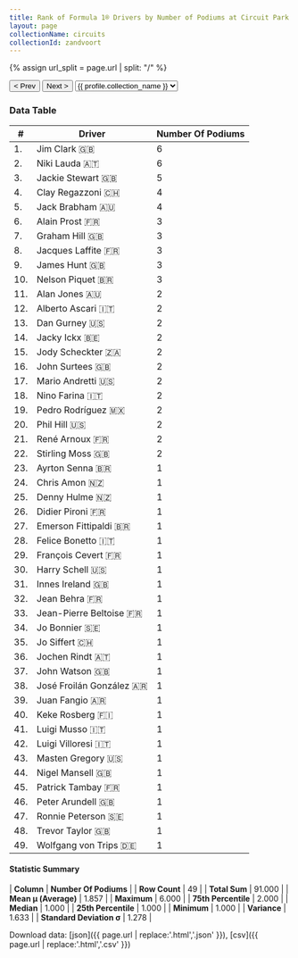 ```yaml
---
title: Rank of Formula 1® Drivers by Number of Podiums at Circuit Park Zandvoort
layout: page
collectionName: circuits
collectionId: zandvoort
---
```


{% assign url_split = page.url | split: "/" %}
<div id="collection-navigation">
<button onclick="selector.options[selector.selectedIndex-1].value && (window.location = selector.options[selector.selectedIndex-1].value);">&lt; Prev</button>
<button onclick="selector.options[selector.selectedIndex+1].value && (window.location = selector.options[selector.selectedIndex+1].value);">Next &gt;</button>
<select id="selector" onchange="this.options[this.selectedIndex].value && (window.location = this.options[this.selectedIndex].value);">
  {% for collectionId in site.data[page.collectionName].refs %}
    {% if collectionId == page.collectionId %}
      {% assign selected = "selected" %}
    {% else %}
      {% assign selected = "" %}
    {% endif %}
    {% assign profile = site.data[page.collectionName][collectionId].profile %}
    <option value="/f1/{{ page.collectionName }}/{{ collectionId }}/{{ url_split[4] }}" {{ selected }}>{{ profile.collection_name }}</option>
  {% endfor %}
</select>
</div>

<canvas id="chart" width="400" height="180"></canvas>
<script>
var data = {
    "datasets": [
        {
            "backgroundColor": [
                "#9C8E8D",
                "#9C8E8D",
                "#9C8E8D",
                "#9C8E8D",
                "#9C8E8D",
                "#9C8E8D",
                "#9C8E8D",
                "#9C8E8D",
                "#9C8E8D",
                "#9C8E8D",
                "#9C8E8D",
                "#9C8E8D",
                "#9C8E8D",
                "#9C8E8D",
                "#9C8E8D",
                "#9C8E8D",
                "#9C8E8D",
                "#9C8E8D",
                "#9C8E8D",
                "#9C8E8D",
                "#9C8E8D",
                "#9C8E8D",
                "#9C8E8D",
                "#9C8E8D",
                "#9C8E8D",
                "#9C8E8D",
                "#9C8E8D",
                "#9C8E8D",
                "#9C8E8D",
                "#9C8E8D",
                "#9C8E8D",
                "#9C8E8D",
                "#9C8E8D",
                "#9C8E8D",
                "#9C8E8D",
                "#9C8E8D",
                "#9C8E8D",
                "#9C8E8D",
                "#9C8E8D",
                "#9C8E8D",
                "#9C8E8D",
                "#9C8E8D",
                "#9C8E8D",
                "#9C8E8D",
                "#9C8E8D",
                "#9C8E8D",
                "#9C8E8D",
                "#9C8E8D",
                "#9C8E8D"
            ],
            "borderColor": [
                "#1D181E",
                "#1D181E",
                "#1D181E",
                "#1D181E",
                "#1D181E",
                "#1D181E",
                "#1D181E",
                "#1D181E",
                "#1D181E",
                "#1D181E",
                "#1D181E",
                "#1D181E",
                "#1D181E",
                "#1D181E",
                "#1D181E",
                "#1D181E",
                "#1D181E",
                "#1D181E",
                "#1D181E",
                "#1D181E",
                "#1D181E",
                "#1D181E",
                "#1D181E",
                "#1D181E",
                "#1D181E",
                "#1D181E",
                "#1D181E",
                "#1D181E",
                "#1D181E",
                "#1D181E",
                "#1D181E",
                "#1D181E",
                "#1D181E",
                "#1D181E",
                "#1D181E",
                "#1D181E",
                "#1D181E",
                "#1D181E",
                "#1D181E",
                "#1D181E",
                "#1D181E",
                "#1D181E",
                "#1D181E",
                "#1D181E",
                "#1D181E",
                "#1D181E",
                "#1D181E",
                "#1D181E",
                "#1D181E"
            ],
            "borderWidth": 1,
            "data": [
                6.0,
                6.0,
                5.0,
                4.0,
                4.0,
                3.0,
                3.0,
                3.0,
                3.0,
                3.0,
                2.0,
                2.0,
                2.0,
                2.0,
                2.0,
                2.0,
                2.0,
                2.0,
                2.0,
                2.0,
                2.0,
                2.0,
                1.0,
                1.0,
                1.0,
                1.0,
                1.0,
                1.0,
                1.0,
                1.0,
                1.0,
                1.0,
                1.0,
                1.0,
                1.0,
                1.0,
                1.0,
                1.0,
                1.0,
                1.0,
                1.0,
                1.0,
                1.0,
                1.0,
                1.0,
                1.0,
                1.0,
                1.0,
                1.0
            ],
            "label": "Number Of Podiums"
        }
    ],
    "labels": [
        "Jim Clark",
        "Niki Lauda",
        "Jackie Stewart",
        "Clay Regazzoni",
        "Jack Brabham",
        "Alain Prost",
        "Graham Hill",
        "Jacques Laffite",
        "James Hunt",
        "Nelson Piquet",
        "Alan Jones",
        "Alberto Ascari",
        "Dan Gurney",
        "Jacky Ickx",
        "Jody Scheckter",
        "John Surtees",
        "Mario Andretti",
        "Nino Farina",
        "Pedro Rodríguez",
        "Phil Hill",
        "René Arnoux",
        "Stirling Moss",
        "Ayrton Senna",
        "Chris Amon",
        "Denny Hulme",
        "Didier Pironi",
        "Emerson Fittipaldi",
        "Felice Bonetto",
        "François Cevert",
        "Harry Schell",
        "Innes Ireland",
        "Jean Behra",
        "Jean-Pierre Beltoise",
        "Jo Bonnier",
        "Jo Siffert",
        "Jochen Rindt",
        "John Watson",
        "José Froilán González",
        "Juan Fangio",
        "Keke Rosberg",
        "Luigi Musso",
        "Luigi Villoresi",
        "Masten Gregory",
        "Nigel Mansell",
        "Patrick Tambay",
        "Peter Arundell",
        "Ronnie Peterson",
        "Trevor Taylor",
        "Wolfgang von Trips"
    ]
};
var options = {
  legend: {
    display: false
  },
  scales: {
    xAxes: [{
      ticks: {
        beginAtZero: true,
        maxRotation: 180,
        display: window.innerWidth > 800
      }
    }],
    yAxes: [{
      ticks: {
        beginAtZero: true
      }
    }]
  },
  onResize: function(chart, size) {
    chart.options.scales.xAxes[0].ticks.display = size.width > 800;
  }
};
var chart = new Chart("chart", {
    data: data,
    type: 'bar',
    options: options
});
</script>



### Data Table

| # | Driver | Number Of Podiums |
|--|--|--|
| 1. | Jim Clark 🇬🇧 | 6 |
| 2. | Niki Lauda 🇦🇹 | 6 |
| 3. | Jackie Stewart 🇬🇧 | 5 |
| 4. | Clay Regazzoni 🇨🇭 | 4 |
| 5. | Jack Brabham 🇦🇺 | 4 |
| 6. | Alain Prost 🇫🇷 | 3 |
| 7. | Graham Hill 🇬🇧 | 3 |
| 8. | Jacques Laffite 🇫🇷 | 3 |
| 9. | James Hunt 🇬🇧 | 3 |
| 10. | Nelson Piquet 🇧🇷 | 3 |
| 11. | Alan Jones 🇦🇺 | 2 |
| 12. | Alberto Ascari 🇮🇹 | 2 |
| 13. | Dan Gurney 🇺🇸 | 2 |
| 14. | Jacky Ickx 🇧🇪 | 2 |
| 15. | Jody Scheckter 🇿🇦 | 2 |
| 16. | John Surtees 🇬🇧 | 2 |
| 17. | Mario Andretti 🇺🇸 | 2 |
| 18. | Nino Farina 🇮🇹 | 2 |
| 19. | Pedro Rodríguez 🇲🇽 | 2 |
| 20. | Phil Hill 🇺🇸 | 2 |
| 21. | René Arnoux 🇫🇷 | 2 |
| 22. | Stirling Moss 🇬🇧 | 2 |
| 23. | Ayrton Senna 🇧🇷 | 1 |
| 24. | Chris Amon 🇳🇿 | 1 |
| 25. | Denny Hulme 🇳🇿 | 1 |
| 26. | Didier Pironi 🇫🇷 | 1 |
| 27. | Emerson Fittipaldi 🇧🇷 | 1 |
| 28. | Felice Bonetto 🇮🇹 | 1 |
| 29. | François Cevert 🇫🇷 | 1 |
| 30. | Harry Schell 🇺🇸 | 1 |
| 31. | Innes Ireland 🇬🇧 | 1 |
| 32. | Jean Behra 🇫🇷 | 1 |
| 33. | Jean-Pierre Beltoise 🇫🇷 | 1 |
| 34. | Jo Bonnier 🇸🇪 | 1 |
| 35. | Jo Siffert 🇨🇭 | 1 |
| 36. | Jochen Rindt 🇦🇹 | 1 |
| 37. | John Watson 🇬🇧 | 1 |
| 38. | José Froilán González 🇦🇷 | 1 |
| 39. | Juan Fangio 🇦🇷 | 1 |
| 40. | Keke Rosberg 🇫🇮 | 1 |
| 41. | Luigi Musso 🇮🇹 | 1 |
| 42. | Luigi Villoresi 🇮🇹 | 1 |
| 43. | Masten Gregory 🇺🇸 | 1 |
| 44. | Nigel Mansell 🇬🇧 | 1 |
| 45. | Patrick Tambay 🇫🇷 | 1 |
| 46. | Peter Arundell 🇬🇧 | 1 |
| 47. | Ronnie Peterson 🇸🇪 | 1 |
| 48. | Trevor Taylor 🇬🇧 | 1 |
| 49. | Wolfgang von Trips 🇩🇪 | 1 |

#### Statistic Summary

| **Column** | **Number Of Podiums** |
| **Row Count** | 49 |
| **Total Sum** | 91.000 |
| **Mean μ (Average)** | 1.857 |
| **Maximum** | 6.000 |
| **75th Percentile** | 2.000 |
| **Median** | 1.000 |
| **25th Percentile** | 1.000 |
| **Minimum** | 1.000 |
| **Variance** | 1.633 |
| **Standard Deviation σ** | 1.278 |

Download data: [json]({{ page.url | replace:'.html','.json' }}), [csv]({{ page.url | replace:'.html','.csv' }})
